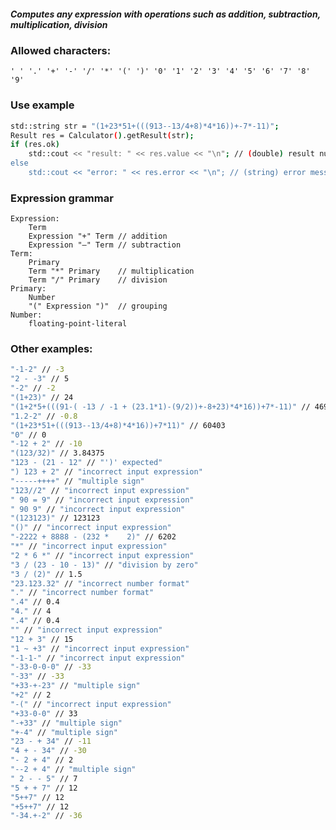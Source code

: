 ##### Computes any expression with operations such as addition, subtraction, multiplication, division
### Allowed characters:
    ' ' '.' '+' '-' '/' '*' '(' ')' '0' '1' '2' '3' '4' '5' '6' '7' '8' '9'
### Use example
```sh
std::string str = "(1+23*51+(((913--13/4+8)*4*16))+-7*-11)";
Result res = Calculator().getResult(str);
if (res.ok)
	std::cout << "result: " << res.value << "\n"; // (double) result number
else
	std::cout << "error: " << res.error << "\n"; // (string) error message
```
### Expression grammar
    Expression:
        Term
        Expression "+" Term // addition
        Expression "–" Term // subtraction
    Term:
        Primary
        Term "*" Primary    // multiplication
        Term "/" Primary    // division
    Primary:
        Number
        "(" Expression ")"  // grouping
    Number:
        floating-point-literal
### Other examples:
```sh
"-1-2" // -3
"2 - -3" // 5
"-2" // -2
"(1+23)" // 24
"(1+2*5+(((91-( -13 / -1 + (23.1*1)-(9/2))+-8+23)*4*16))+7*-11)" // 4695.6
"1.2-2" // -0.8
"(1+23*51+(((913--13/4+8)*4*16))+7*11)" // 60403
"0" // 0
"-12 + 2" // -10
"(123/32)" // 3.84375
"123 - (21 - 12" // "')' expected"
") 123 + 2" // "incorrect input expression"
"-----++++" // "multiple sign"
"123//2" // "incorrect input expression"
" 90 = 9" // "incorrect input expression"
" 90 9" // "incorrect input expression"
"(123123)" // 123123
"()" // "incorrect input expression"
"-2222 + 8888 - (232 *    2)" // 6202
"*" // "incorrect input expression"
"2 * 6 *" // "incorrect input expression"
"3 / (23 - 10 - 13)" // "division by zero"
"3 / (2)" // 1.5
"23.123.32" // "incorrect number format"
"." // "incorrect number format"
".4" // 0.4
"4." // 4
".4" // 0.4
"" // "incorrect input expression"
"12 + 3" // 15
"1 ~ +3" // "incorrect input expression"
"-1-1-" // "incorrect input expression"
"-33-0-0-0" // -33
"-33" // -33
"+33-+-23" // "multiple sign"
"+2" // 2
"-(" // "incorrect input expression"
"+33-0-0" // 33
"-+33" // "multiple sign"
"+-4" // "multiple sign"
"23 - + 34" // -11
"4 + - 34" // -30
"- 2 + 4" // 2
"--2 + 4" // "multiple sign"
" 2 - - 5" // 7
"5 + + 7" // 12
"5++7" // 12
"+5++7" // 12
"-34.+-2" // -36
```